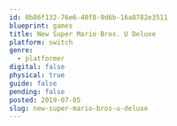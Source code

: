 ```yaml
---
id: 0b86f132-76e6-40f8-9d6b-16a8782e3511
blueprint: games
title: New Super Mario Bros. U Deluxe
platform: switch
genre:
  - platformer
digital: false
physical: true
guide: false
pending: false
posted: 2019-07-05
slug: new-super-mario-bros-u-deluxe
---
```

